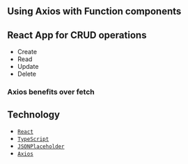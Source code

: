 ## Using Axios with Function components

## React App for CRUD operations

- Create
- Read
- Update
- Delete

### Axios benefits over fetch

## Technology

- [`React`](https://reactjs.org/)
- [`TypeScript`](https://www.typescriptlang.org/)
- [`JSONPlaceholder`](http://jsonplaceholder.typicode.com/)
- [`Axios`](https://www.npmjs.com/package/axios)

